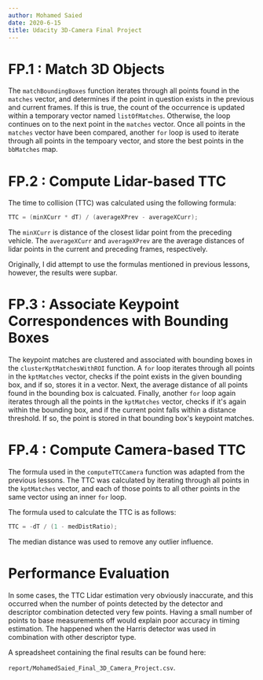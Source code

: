```yaml
---
author: Mohamed Saied
date: 2020-6-15
title: Udacity 3D-Camera Final Project
---
```


# FP.1 : Match 3D Objects

The `matchBoundingBoxes` function iterates through all points found in the `matches` vector, and
determines if the point in question exists in the previous and current frames. If this is true, the
count of the occurrence is updated within a temporary vector named `listOfMatches`. Otherwise, the
loop continues on to the next point in the `matches` vector. Once all points in the `matches` vector
have been compared, another `for` loop is used to iterate through all points in the tempoary
vector, and store the best points in the `bbMatches` map.

# FP.2 : Compute Lidar-based TTC

The time to collision (TTC) was calculated using the following formula:

```cpp
TTC = (minXCurr * dT) / (averageXPrev - averageXCurr);
```

The `minXCurr` is distance of the closest lidar point from the preceding vehicle. The `averageXCurr`
and `averageXPrev` are the average distances of lidar points in the current and preceding frames,
respectively.

Originally, I did attempt to use the formulas mentioned in previous lessons, however, the results
were supbar.

# FP.3 : Associate Keypoint Correspondences with Bounding Boxes

The keypoint matches are clustered and associated with bounding boxes in the
`clusterKptMatchesWithROI` function. A `for` loop iterates through all points in the `kptMatches`
vector, checks if the point exists in the given bounding box, and if so, stores it in a vector.
Next, the average distance of all points found in the bounding box is calcuated. Finally, another
`for` loop again iterates through all the points in the `kptMatches` vector, checks if it's again
within the bounding box, and if the current point falls within a distance threshold. If so, the
point is stored in that bounding box's keypoint matches.

# FP.4 : Compute Camera-based TTC

The formula used in the `computeTTCCamera` function was adapted from the previous lessons. The TTC
was calculated by iterating through all points in the `kptMatches` vector, and each of those points
to all other points in the same vector using an inner `for` loop.

The formula used to calculate the TTC is as follows:

```cpp
TTC = -dT / (1 - medDistRatio);
```

The median distance was used to remove any outlier influence.

# Performance Evaluation

In some cases, the TTC Lidar estimation very obviously inaccurate, and this occurred when the
number of points detected by the detector and descriptor combination detected very few points.
Having a small number of points to base measurements off would explain poor accuracy in timing
estimation. The happened when the Harris detector was used in combination with other descriptor
type.

A spreadsheet containing the final results can be found here:

`report/MohamedSaied_Final_3D_Camera_Project.csv`.
